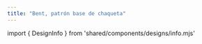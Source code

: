 ```yaml
---
title: "Bent, patrón base de chaqueta"
---
```


import { DesignInfo } from 'shared/components/designs/info.mjs'

<DesignInfo design='bent' docs />


